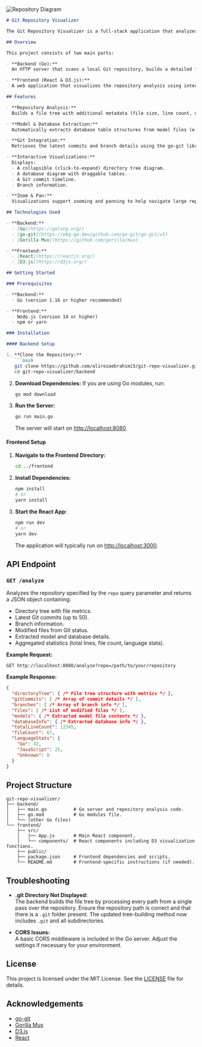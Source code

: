 ![Repository Diagram](https://example.com/path/to/diagram.png)


```markdown
# Git Repository Visualizer

The Git Repository Visualizer is a full-stack application that analyzes a Git repository and presents its structure, commit history, branch details, and model information using interactive visualizations.

## Overview

This project consists of two main parts:

- **Backend (Go):**  
  An HTTP server that scans a local Git repository, builds a detailed file tree (including file metrics and language statistics), extracts model and database information from source files, and retrieves Git commit and branch data using [go-git](https://pkg.go.dev/github.com/go-git/go-git/v5).

- **Frontend (React & D3.js):**  
  A web application that visualizes the repository analysis using interactive diagrams. Visualizations include a collapsible directory tree (or an alternative flow diagram), a database diagram, a Git commit history timeline, and branch information.

## Features

- **Repository Analysis:**  
  Builds a file tree with additional metadata (file size, line count, detected language).

- **Model & Database Extraction:**  
  Automatically extracts database table structures from model files (e.g., Go structs in "models" folders).

- **Git Integration:**  
  Retrieves the latest commits and branch details using the go-git library.

- **Interactive Visualizations:**  
  Displays:
  - A collapsible (click-to-expand) directory tree diagram.
  - A database diagram with draggable tables.
  - A Git commit timeline.
  - Branch information.

- **Zoom & Pan:**  
  Visualizations support zooming and panning to help navigate large repositories.

## Technologies Used

- **Backend:**  
  - [Go](https://golang.org/)
  - [go-git](https://pkg.go.dev/github.com/go-git/go-git/v5)
  - [Gorilla Mux](https://github.com/gorilla/mux)

- **Frontend:**  
  - [React](https://reactjs.org/)
  - [D3.js](https://d3js.org/)

## Getting Started

### Prerequisites

- **Backend:**  
  - Go (version 1.16 or higher recommended)

- **Frontend:**  
  - Node.js (version 14 or higher)
  - npm or yarn

### Installation

#### Backend Setup

1. **Clone the Repository:**
   ```bash
   git clone https://github.com/alirezaebrahimi5/git-repo-visualizer.git
   cd git-repo-visualizer/backend
   ```

2. **Download Dependencies:**
   If you are using Go modules, run:
   ```bash
   go mod download
   ```

3. **Run the Server:**
   ```bash
   go run main.go
   ```
   The server will start on [http://localhost:8080](http://localhost:8080).

#### Frontend Setup

1. **Navigate to the Frontend Directory:**
   ```bash
   cd ../frontend
   ```

2. **Install Dependencies:**
   ```bash
   npm install
   # or
   yarn install
   ```

3. **Start the React App:**
   ```bash
   npm run dev
   # or
   yarn dev
   ```
   The application will typically run on [http://localhost:3000](http://localhost:3000).

## API Endpoint

### `GET /analyze`

Analyzes the repository specified by the `repo` query parameter and returns a JSON object containing:

- Directory tree with file metrics.
- Latest Git commits (up to 50).
- Branch information.
- Modified files from Git status.
- Extracted model and database details.
- Aggregated statistics (total lines, file count, language stats).

**Example Request:**
```http
GET http://localhost:8080/analyze?repo=/path/to/your/repository
```

**Example Response:**
```json
{
  "directoryTree": { /* File tree structure with metrics */ },
  "gitCommits": [ /* Array of commit details */ ],
  "branches": [ /* Array of branch info */ ],
  "files": [ /* List of modified files */ ],
  "models": { /* Extracted model file contents */ },
  "databaseInfo": { /* Extracted database info */ },
  "totalLineCount": 12345,
  "fileCount": 67,
  "languageStats": {
    "Go": 42,
    "JavaScript": 25,
    "Unknown": 0
  }
}
```

## Project Structure

```
git-repo-visualizer/
├── backend/
│   ├── main.go          # Go server and repository analysis code.
│   ├── go.mod           # Go modules file.
│   └── (other Go files)
└── frontend/
    ├── src/
    │   ├── App.js       # Main React component.
    │   └── components/  # React components including D3 visualization functions.
    ├── public/
    ├── package.json     # Frontend dependencies and scripts.
    └── README.md        # Frontend-specific instructions (if needed).
```

## Troubleshooting

- **.git Directory Not Displayed:**  
  The backend builds the file tree by processing every path from a single pass over the repository. Ensure the repository path is correct and that there is a `.git` folder present. The updated tree-building method now includes `.git` and all subdirectories.

- **CORS Issues:**  
  A basic CORS middleware is included in the Go server. Adjust the settings if necessary for your environment.

## License

This project is licensed under the MIT License. See the [LICENSE](LICENSE) file for details.

## Acknowledgements

- [go-git](https://github.com/go-git/go-git)
- [Gorilla Mux](https://github.com/gorilla/mux)
- [D3.js](https://d3js.org/)
- [React](https://reactjs.org/)
